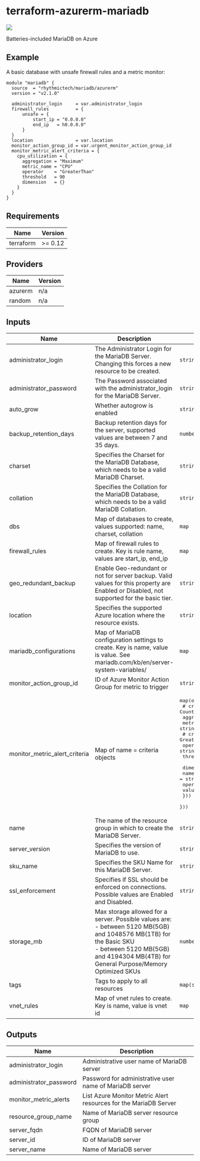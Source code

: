 # terraform-azurerm-mariadb
[![](https://github.com/rhythmictech/terraform-azurerm-mariadb/workflows/check/badge.svg)](https://github.com/rhythmictech/terraform-azurerm-mariadb/actions)

Batteries-included MariaDB on Azure

## Example
A basic database with unsafe firewall rules and a metric monitor:
```hcl
module "mariadb" {
  source  = "rhythmictech/mariadb/azurerm"
  version = "v2.1.0"

  administrator_login     = var.administrator_login
  firewall_rules          = {
      unsafe = {
          start_ip = "0.0.0.0"
          end_ip   = h0.0.0.0"
      }
  }
  location                = var.location
  monitor_action_group_id = var.urgent_monitor_action_group_id
  monitor_metric_alert_criteria = {
    cpu_utilization = {
      aggregation = "Maximum"
      metric_name = "CPU"
      operator    = "GreaterThan"
      threshold   = 90
      dimension   = {}
    }
  }
}
```

<!-- BEGINNING OF PRE-COMMIT-TERRAFORM DOCS HOOK -->
## Requirements

| Name | Version |
|------|---------|
| terraform | >= 0.12 |

## Providers

| Name | Version |
|------|---------|
| azurerm | n/a |
| random | n/a |

## Inputs

| Name | Description | Type | Default | Required |
|------|-------------|------|---------|:--------:|
| administrator\_login | The Administrator Login for the MariaDB Server. Changing this forces a new resource to be created. | `string` | `""` | no |
| administrator\_password | The Password associated with the administrator\_login for the MariaDB Server. | `string` | `""` | no |
| auto\_grow | Whether autogrow is enabled | `string` | `"Enabled"` | no |
| backup\_retention\_days | Backup retention days for the server, supported values are between 7 and 35 days. | `number` | `7` | no |
| charset | Specifies the Charset for the MariaDB Database, which needs to be a valid MariaDB Charset. | `string` | `"utf8"` | no |
| collation | Specifies the Collation for the MariaDB Database, which needs to be a valid MariaDB Collation. | `string` | `"utf8_general_ci"` | no |
| dbs | Map of databases to create, values supported: name, charset, collation | `map` | `{}` | no |
| firewall\_rules | Map of firewall rules to create. Key is rule name, values are start\_ip, end\_ip | `map` | `{}` | no |
| geo\_redundant\_backup | Enable Geo-redundant or not for server backup. Valid values for this property are Enabled or Disabled, not supported for the basic tier. | `string` | `"Disabled"` | no |
| location | Specifies the supported Azure location where the resource exists. | `string` | `"eastus"` | no |
| mariadb\_configurations | Map of MariaDB configuration settings to create. Key is name, value is value. See mariadb.com/kb/en/server-system-variables/ | `map` | `{}` | no |
| monitor\_action\_group\_id | ID of Azure Monitor Action Group for metric to trigger | `string` | `""` | no |
| monitor\_metric\_alert\_criteria | Map of name = criteria objects | <pre>map(object({<br>    # criteria.*.aggregation to be one of [Average Count Minimum Maximum Total]<br>    aggregation = string<br>    metric_name = string<br>    # criteria.0.operator to be one of [Equals NotEquals GreaterThan GreaterThanOrEqual LessThan LessThanOrEqual]<br>    operator  = string<br>    threshold = number<br><br>    dimension = map(object({<br>      name     = string<br>      operator = string<br>      values   = list(string)<br>    }))<br>  }))</pre> | `{}` | no |
| name | The name of the resource group in which to create the MariaDB Server. | `string` | `""` | no |
| server\_version | Specifies the version of MariaDB to use. | `string` | `"10.3"` | no |
| sku\_name | Specifies the SKU Name for this MariaDB Server. | `string` | `"B_Gen5_2"` | no |
| ssl\_enforcement | Specifies if SSL should be enforced on connections. Possible values are Enabled and Disabled. | `string` | `"Enabled"` | no |
| storage\_mb | Max storage allowed for a server. Possible values are:<br>      - between 5120 MB(5GB) and 1048576 MB(1TB) for the Basic SKU<br>      - between 5120 MB(5GB) and 4194304 MB(4TB) for General Purpose/Memory Optimized SKUs | `number` | `5120` | no |
| tags | Tags to apply to all resources | `map(string)` | `{}` | no |
| vnet\_rules | Map of vnet rules to create. Key is name, value is vnet id | `map` | `{}` | no |

## Outputs

| Name | Description |
|------|-------------|
| administrator\_login | Administrative user name of MariaDB server |
| administrator\_password | Password for administrative user name of MariaDB server |
| monitor\_metric\_alerts | List Azure Monitor Metric Alert resources for the MariaDB Server |
| resource\_group\_name | Name of MariaDB server resource group |
| server\_fqdn | FQDN of MariaDB server |
| server\_id | ID of MariaDB server |
| server\_name | Name of MariaDB server |

<!-- END OF PRE-COMMIT-TERRAFORM DOCS HOOK -->
